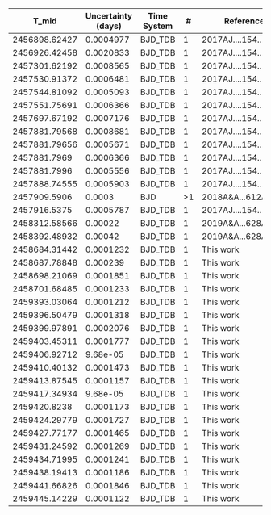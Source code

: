 |T_mid        |Uncertainty (days)|Time System|#  |Reference           |
|-------------|------------------|-----------|---|--------------------|
|2456898.62427|0.0004977         |BJD_TDB    |1  |2017AJ....154..194L |
|2456926.42458|0.0020833         |BJD_TDB    |1  |2017AJ....154..194L |
|2457301.62192|0.0008565         |BJD_TDB    |1  |2017AJ....154..194L |
|2457530.91372|0.0006481         |BJD_TDB    |1  |2017AJ....154..194L |
|2457544.81092|0.0005093         |BJD_TDB    |1  |2017AJ....154..194L |
|2457551.75691|0.0006366         |BJD_TDB    |1  |2017AJ....154..194L |
|2457697.67192|0.0007176         |BJD_TDB    |1  |2017AJ....154..194L |
|2457881.79568|0.0008681         |BJD_TDB    |1  |2017AJ....154..194L |
|2457881.79656|0.0005671         |BJD_TDB    |1  |2017AJ....154..194L |
|2457881.7969 |0.0006366         |BJD_TDB    |1  |2017AJ....154..194L |
|2457881.7996 |0.0005556         |BJD_TDB    |1  |2017AJ....154..194L |
|2457888.74555|0.0005903         |BJD_TDB    |1  |2017AJ....154..194L |
|2457909.5906 |0.0003            |BJD        |>1 |2018A&A...612A..57T |
|2457916.5375 |0.0005787         |BJD_TDB    |1  |2017AJ....154..194L |
|2458312.58566|0.00022           |BJD_TDB    |1  |2019A&A...628A...9C |
|2458392.48932|0.00042           |BJD_TDB    |1  |2019A&A...628A...9C |
|2458684.31442|0.0001232         |BJD_TDB    |1  |This work           |
|2458687.78848|0.000239          |BJD_TDB    |1  |This work           |
|2458698.21069|0.0001851         |BJD_TDB    |1  |This work           |
|2458701.68485|0.0001233         |BJD_TDB    |1  |This work           |
|2459393.03064|0.0001212         |BJD_TDB    |1  |This work           |
|2459396.50479|0.0001318         |BJD_TDB    |1  |This work           |
|2459399.97891|0.0002076         |BJD_TDB    |1  |This work           |
|2459403.45311|0.0001777         |BJD_TDB    |1  |This work           |
|2459406.92712|9.68e-05          |BJD_TDB    |1  |This work           |
|2459410.40132|0.0001473         |BJD_TDB    |1  |This work           |
|2459413.87545|0.0001157         |BJD_TDB    |1  |This work           |
|2459417.34934|9.68e-05          |BJD_TDB    |1  |This work           |
|2459420.8238 |0.0001173         |BJD_TDB    |1  |This work           |
|2459424.29779|0.0001727         |BJD_TDB    |1  |This work           |
|2459427.77177|0.0001465         |BJD_TDB    |1  |This work           |
|2459431.24592|0.0001269         |BJD_TDB    |1  |This work           |
|2459434.71995|0.0001241         |BJD_TDB    |1  |This work           |
|2459438.19413|0.0001186         |BJD_TDB    |1  |This work           |
|2459441.66826|0.0001846         |BJD_TDB    |1  |This work           |
|2459445.14229|0.0001122         |BJD_TDB    |1  |This work           |
